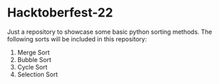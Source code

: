 # Hacktoberfest-22
Just a repository to showcase some basic python sorting methods.
The following sorts will be included in this repository:
1. Merge Sort
2. Bubble Sort
3. Cycle Sort
4. Selection Sort

